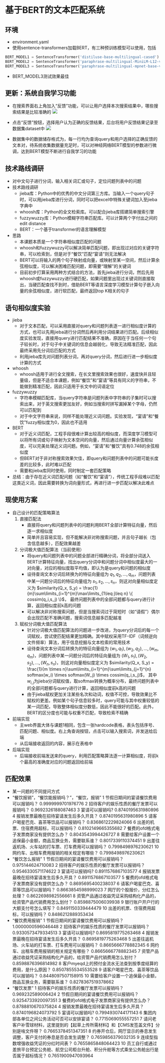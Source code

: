 # 基于BERT的文本匹配系统

## 环境
- environment.yaml
- 使用sentence-transformers加载BERT，有三种预训练模型可以使用，包括
```python
BERT_MODEL1 = SentenceTransformer('distiluse-base-multilingual-cased')
BERT_MODEL2 = SentenceTransformer('paraphrase-multilingual-MiniLM-L12-v2')
BERT_MODEL3 = SentenceTransformer('paraphrase-multilingual-mpnet-base-v2')
```
- BERT_MODEL3测试效果最佳

## 更新：系统自我学习功能
- 在搜索界面右上角加入“反馈”功能，可以让用户选择本次搜索结果中，哪些搜索结果是比较准确的
![](fig/homepage.png)

- 点击“反馈”按钮，选择用户认为正确的反馈结果，后台将用户反馈结果记录至数据集dataset中
![](fig/dataset.png)

- 数据集中的数据储存格式为，每一行均为查询query和用户选择的正确反馈的文本对，待系统收集数据量充足时，可以对神经网络BERT模型的参数进行微调，达到BERT模型不断进行自我学习的功能

## 技术路线调研
- 对中文句子进行分词，输入相关词汇或句子，定位问题列表中的问题
- 技术路线调研
    - jieba库：Python中的优秀的中文分词第三方库。当输入一个query句子时，可以用jieba库进行分词，同时可以把excel中特殊关键词加入至jieba字典中
    - whoosh库：Python的全文检索库。可以配合jieba库搭建简单搜索引擎
    - fuzzywuzzy库：Python模糊字符串匹配库。可以计算两个字付出之间的edit distance
    - BERT：一个基于transformer的语言理解模型
- 思路
    - 本课题本质是一个字符串相似度匹配的问题
    - whoosh和fuzzywuzzy可以解决简单匹配问题，即出现过对应的关键字符串，可以检索到，但是对于“餐饮”匹配“宴请”则无法解决
    - BERT可以将输入的两个句子映射成向量，或映射至某一空间，然后计算余弦相似度，可以解决困难匹配问题，即需要“理解”的关键词
    - 目前初步打算采用两种方式结合的方法，首先jieba进行分词，然后先用whoosh或fuzzywuzzy进行硬匹配，如果问题里出现过关键词则直接取出，当硬匹配查找不到时，借助BERT等语言深度学习模型计算句子嵌入向量的余弦相似度，进行软匹配，最终返回top K相关的句子

## 语句相似度实验
- jieba
    - 对于文本匹配，可以采用直接对query和问题列表逐一进行相似度计算的方式，也可以先用jieba进行分词然后再利用分词结果进行匹配。后续相似度实验发现，直接用query进行匹配结果不准确，原因在于当任何一个句子较长时，对于句子中关键词的信息会越弱化，导致无法精准匹配，因此最终采用先分词后匹配的方式
    - 利用jieba库先对问题列表分词，再对query分词，然后进行进一步相似度计算的方式
- whoosh
    - whoosh适用于进行全文搜索，在长文里搜索效果也很好，速度快并且轻量级，但是不适合本课题，例如“餐饮”和“宴请”等具有同义的字符串，不能做到精准匹配，因此只适用于长文中的词语定位
- fuzzywuzzy
    - 字符串模糊匹配库，当query字符串是问题列表中字符串的子集时可以搜索出来，对于英文搜索更加友好，例如当搜索时拼写漏掉某个字母，仍然可以匹配到
    - 对于中文字符串来说，同样不能处理近义词问题。实验发现，“宴请”和“餐饮”fuzzy相似度为0，因此也不适用
- BERT
    - 对于近义词匹配，工程手段很难计算出较高的相似度，而深度学习模型可以将所有词或句子映射为文本空间的向量，然后通过向量计算余弦相似度，可以完美处理近义词问题。例如，“宴请”和“餐饮”具有0.748的余弦相似度
    - 但BERT对于非对称搜索效果欠佳，即query和问题列表中的问题可能长度差的比较多，此时难以匹配
    - 需要和jieba库同时使用，同时制定一套匹配策略
- 总结：由于存在近义词匹配问题（如“餐饮”和“宴请”），传统工程手段难以匹配这类近义词，因此需要转换为词向量形式，再进行进一步匹配以解决此难点

## 现使用方案
- 自己设计的匹配策略算法
    1. 直接匹配法
        - 直接将query和问题列表中的问题利用BERT全部计算特征向量，然后逐一求相似度
        - 简单并且容易实现，但不能解决非对称搜索问题，并且句子越长（包含信息越多），匹配效果越差
    2. 分词极大值匹配算法（当前使用）
        - 将query和问题列表中的问题全部进行精确分词，将全部分词送入BERT计算特征向量，找出query分词中和问题分词中相似度最大的一对向量，对应的相似度取平均值，即认为是query和问题的相似度
        - 设待查询文本分词后转换为的特征向量组为 $q_1, q_2, ..., q_m$，问题列表中某一问题分词后的特征向量组为 $s_1, s_2, ..., s_n$，则这对向量相似度定义为 
        $similarity(Q_x, S_y) = \frac{1}{m}\sum\limits_{i=1}^{m}\max\limits_{1\leq j\leq n} \{ cossim(q_i,s_j) \}$，
        最终问题列表中的全部问题都与query进行计算，返回相似度前k高的问题
        - 可以解决非对称搜索问题，但是当搜索词过于简短时（如“请假”）偶尔会出现匹配不准确问题，搜索词信息越多匹配越准
    3. 赋权分词极大值匹配算法
        - 针对分词极大值匹配算法的问题进一步改进，为query分词后的每一个词赋权，尝试使匹配结果更加精确。其中赋权采用TF-IDF（词频逆向文件频率）算法，用于信息挖掘与文本检索的常用技术
        - 设待查询文本分词后转换为的特征向量组为 $(w_1, q_1), (w_2, q_2), ..., (w_m, q_m)$，问题列表中某一问题分词后的特征向量组为 $(W_1, s_1), (W_2, s_2), ..., (W_n, s_n)$，则这对向量相似度定义为 
        $similarity(Q_x, S_y) = \frac{1}{m \times n}\sum\limits_{i=1}^{m}\sum\limits_{j=1}^{n} softmax(w_i) \times softmax(W_j) \times cossim(q_i,s_j)$，
        其中$w_{i,j}$为jieba分词赋权值，取softmax转换为概率分布，最终问题列表中的全部问题都与query进行计算，返回相似度前k高的问题
        - 由于jieba赋权更加关注某些名次和动词，权值不可控，导致效果比不赋权的更差。例如某个句子信息较多时，query可能与其中权重较低的某一词匹配，导致整体相似度分数低，因此不能很好的匹配。此外，BERT的区分度也可能与权重不匹配，导致检索不精确
- 前端实现
    - 主web界面大体与课题1相同，包含一张hardcode表格，表头包括序号、匹配问题、相似度。右上角查询按钮，点击可以输入搜索词，并发送给后端
    - 从后端接收返回的内容，展示在表格中
- 后端实现
    - 后端接收前端发送来的query，利用匹配策略算法逐一计算相似度，将前k个最高的准确度对应的问题返回给前端

## 匹配效果
- 某一问题的不同提问方式
- “餐饮报销”，“餐饮能报销吗？”，“餐饮，报销”
    1   节假日期间的宴请餐饮费用可以报销吗？	0.9999999701976776
    2	招待客户的娱乐性质的餐厅发票可以报销吗？	0.9692326188087463
    3	宴请可以报销吗?	0.8740195631980896
    4	报销发票最晚在招待宴请发生后多久开具？	0.8740195631980896
    5	请客户喝星巴克、喜茶等饮品可以报销吗？	0.8368612229824066
    6	出差的机票、住宿费用超标，可以报销吗？	0.8102149665355682
    7	餐费的ofd格式电子发票商家没有提供怎么办？	0.8043543994426727
    8	需要给客户设置一个追保最小金额，商品互换业务，需要联系谁？	0.8017339110374451
    9	出差往返机场、火车站的打车票、打车费用可以报销吗？	0.7998498976230621
    10	网约车、出租车费用报销的相关规定有哪些？	0.7998498976230621
- “餐饮怎么报销”
    1	节假日期间的宴请餐饮费用可以报销吗？	0.975144624710083
    2	招待客户的娱乐性质的餐厅发票可以报销吗？	0.9546330571174622
    3	宴请可以报销吗?	0.8911576867103577
    4	报销发票最晚在招待宴请发生后多久开具？	0.8911576867103577
    5	餐费的ofd格式电子发票商家没有提供怎么办？	0.8695695400238037
    6	请客户喝星巴克、喜茶等饮品可以报销吗？	0.8663854598999023
    7	网厅的个股报价，分红怎么处理？	0.8622698982556661
    8	资管产品通过收益凭证采购结构化产品的，给资管产品代销费用怎么划付？	0.8598875006039938
    9	银行账户开户行的大额支付号怎么填写？	0.8491150339444479
    10	出差的机票、住宿费用超标，可以报销吗？	0.8486212889353434
- “餐饮费用报销”
    1	节假日期间的宴请餐饮费用可以报销吗？	1.0000000596046448
    2	招待客户的娱乐性质的餐厅发票可以报销吗？	0.9330573479334513
    3	宴请可以报销吗?	0.8695819775263468
    4	报销发票最晚在招待宴请发生后多久开具？	0.8695819775263468
    5	出差往返机场、火车站的打车票、打车费用可以报销吗？	0.8665666778882345
    6	网约车、出租车费用报销的相关规定有哪些？	0.8665666778882345
    7	资管产品通过收益凭证采购结构化产品的，给资管产品代销费用怎么划付？	0.8598876396814982
    8	客户myeqd上的预付金流水无法查到按季度结算的费用，是什么原因？	0.8507855534553528
    9	请客户喝星巴克、喜茶等饮品可以报销吗？	0.8448097507158915
    10	需要给客户设置一个追保最小金额，商品互换业务，需要联系谁？	0.8278367519378662
- “餐饮发票”
    1	招待客户的娱乐性质的餐厅发票可以报销吗？	0.969232589006424
    2	节假日期间的宴请餐饮费用可以报销吗？	0.9254733920097351
    3	餐费的ofd格式电子发票商家没有提供怎么办？	0.8788810670375824
    4	报销发票最晚在招待宴请发生后多久开具？	0.8740196824073792
    5	宴请可以报销吗?	0.7994930744171143
    6	集团内部各单位之间公务活动可否可以安排宴请？	0.7715069055557251
    7	请问老客户补雪球材料，这里提到的【起草上传所需材料】和【CMS发签盖文件】分别是啥文件呀？	0.7665378451347351
    8	约券开仓后，网厅显示的券息发生调整，客户支付的券息是否会发生调整？	0.7659856379032135
    9	连续型指数增强收益凭证的分红时间表？	0.7655865848064423
    10	员工自行或通过差旅平台预定公务舱、航空公司柜台升舱、积分升舱等方式乘坐公务舱出行是否属于超标情况？	0.7651900947093964


